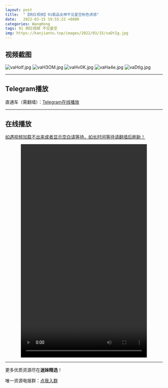 ```yaml
---
layout: post
title:  "【网红视频】91极品女神不见星空粉色诱惑"
date:   2022-03-15 19:55:22 +0800
categories: WangHong
tags: 91 网红视频 不见星空
img: https://kanjiantu.top/images/2022/03/15/vaDtIg.jpg
---
```



## 视频截图

![vaHolf.jpg](https://kanjiantu.top/images/2022/03/15/vaHolf.jpg)
![vaH3OM.jpg](https://kanjiantu.top/images/2022/03/15/vaH3OM.jpg)
![vaHv0K.jpg](https://kanjiantu.top/images/2022/03/15/vaHv0K.jpg)
![vaHa4e.jpg](https://kanjiantu.top/images/2022/03/15/vaHa4e.jpg)
![vaDtIg.jpg](https://kanjiantu.top/images/2022/03/15/vaDtIg.jpg)

* * *
## Telegram播放

直通车（需翻墙）：[Telegram在线播放](https://t.me/mimeijingxuan/52)

* * *
## 在线播放
<u>如遇视频加载不出来或者显示空白请等待，如长时间等待请翻墙后刷新！</u>
<center><video src="https://publer.io/uploads/tmp/1648039740-24786-0795-6101/1a5020e01a1298cea00044c23808675d.mp4" width="80%" height="680px" controls="controls"></video></center>

* * *
更多优质资源尽在**迷妹精选**！

唯一资源电报群：[点我入群](https://t.me/mimeijingxuan)


